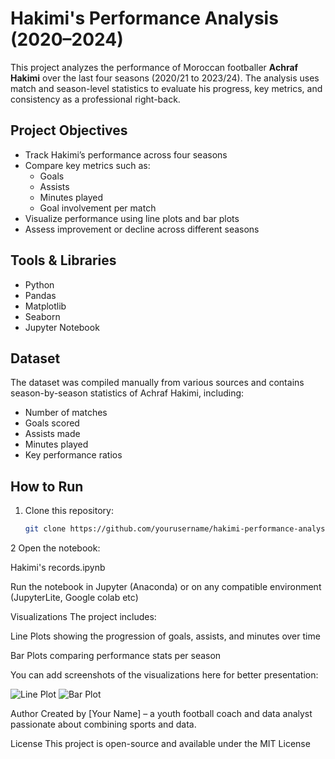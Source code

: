 # Hakimi's Performance Analysis (2020–2024)

This project analyzes the performance of Moroccan footballer **Achraf Hakimi** over the last four seasons (2020/21 to 2023/24). The analysis uses match and season-level statistics to evaluate his progress, key metrics, and consistency as a professional right-back.

## Project Objectives

- Track Hakimi’s performance across four seasons
- Compare key metrics such as:
  - Goals
  - Assists
  - Minutes played
  - Goal involvement per match
- Visualize performance using line plots and bar plots
- Assess improvement or decline across different seasons

## Tools & Libraries

- Python
- Pandas
- Matplotlib
- Seaborn
- Jupyter Notebook

## Dataset

The dataset was compiled manually from various sources and contains season-by-season statistics of Achraf Hakimi, including:
- Number of matches
- Goals scored
- Assists made
- Minutes played
- Key performance ratios

## How to Run

1. Clone this repository:
   ```bash
   git clone https://github.com/yourusername/hakimi-performance-analysis.git


2 Open the notebook:

Hakimi's records.ipynb

Run the notebook in Jupyter (Anaconda) or on any compatible environment (JupyterLite, Google colab etc) 

Visualizations
The project includes:

Line Plots showing the progression of goals, assists, and minutes over time

Bar Plots comparing performance stats per season

You can add screenshots of the visualizations here for better presentation:

![Line Plot](images/line_plot.png)
![Bar Plot](images/bar_plot.png)

Author
Created by [Your Name] – a youth football coach and data analyst passionate about combining sports and data.

License
This project is open-source and available under the MIT License 

